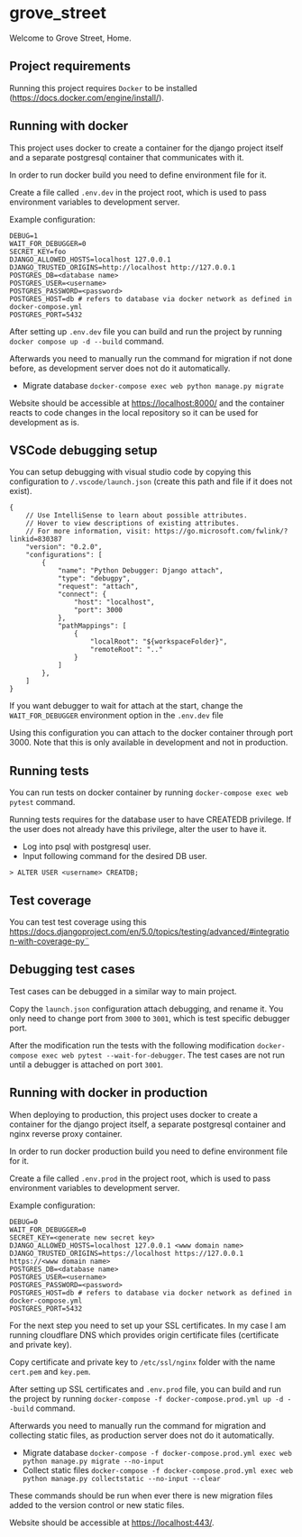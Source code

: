 # grove_street
Welcome to Grove Street, Home.

## Project requirements

Running this project requires `Docker` to be installed (https://docs.docker.com/engine/install/).

## Running with docker

This project uses docker to create a container for the django project itself and a separate postgresql container that communicates with it.

In order to run docker build you need to define environment file for it.

Create a file called `.env.dev` in the project root, which is used to pass environment variables to development server.

Example configuration:

```
DEBUG=1
WAIT_FOR_DEBUGGER=0
SECRET_KEY=foo
DJANGO_ALLOWED_HOSTS=localhost 127.0.0.1
DJANGO_TRUSTED_ORIGINS=http://localhost http://127.0.0.1
POSTGRES_DB=<database name>
POSTGRES_USER=<username>
POSTGRES_PASSWORD=<password>
POSTGRES_HOST=db # refers to database via docker network as defined in docker-compose.yml
POSTGRES_PORT=5432
```

After setting up `.env.dev` file you can build and run the project by running `docker compose up -d --build` command.

Afterwards you need to manually run the command for migration if not done before, as development server does not do it automatically.
* Migrate database `docker-compose exec web python manage.py migrate`

Website should be accessible at [https://localhost:8000/](https://localhost:8000/) and the container reacts to code changes in the local repository so it can be used for development as is.

## VSCode debugging setup

You can setup debugging with visual studio code by copying this configuration to `/.vscode/launch.json` (create this path and file if it does not exist).

```
{
    // Use IntelliSense to learn about possible attributes.
    // Hover to view descriptions of existing attributes.
    // For more information, visit: https://go.microsoft.com/fwlink/?linkid=830387
    "version": "0.2.0",
    "configurations": [
        {
            "name": "Python Debugger: Django attach",
            "type": "debugpy",
            "request": "attach",
            "connect": {
                "host": "localhost",
                "port": 3000
            },
            "pathMappings": [
                {
                    "localRoot": "${workspaceFolder}",
                    "remoteRoot": ".."
                }
            ]
        },
    ]
}
```

If you want debugger to wait for attach at the start, change the `WAIT_FOR_DEBUGGER` environment option in the `.env.dev` file

Using this configuration you can attach to the docker container through port 3000. Note that this is only available in development and not in production.

## Running tests

You can run tests on docker container by running `docker-compose exec web pytest` command.

Running tests requires for the database user to have CREATEDB privilege.
If the user does not already have this privilege, alter the user to have it.

* Log into psql with postgresql user.
* Input following command for the desired DB user.

```
> ALTER USER <username> CREATDB;
```

## Test coverage

You can test test coverage using this https://docs.djangoproject.com/en/5.0/topics/testing/advanced/#integration-with-coverage-py¨

## Debugging test cases

Test cases can be debugged in a similar way to main project.

Copy the `launch.json` configuration attach debugging, and rename it. You only need to change port from `3000` to `3001`, which is test specific debugger port.

After the modification run the tests with the following modification `docker-compose exec web pytest --wait-for-debugger`. The test cases are not run until a debugger is attached on port `3001`.


## Running with docker in production

When deploying to production, this project uses docker to create a container for the django project itself, a separate postgresql container and nginx reverse proxy container.

In order to run docker production build you need to define environment file for it.

Create a file called `.env.prod` in the project root, which is used to pass environment variables to development server.

Example configuration:

```
DEBUG=0
WAIT_FOR_DEBUGGER=0
SECRET_KEY=<generate new secret key>
DJANGO_ALLOWED_HOSTS=localhost 127.0.0.1 <www domain name>
DJANGO_TRUSTED_ORIGINS=https://localhost https://127.0.0.1 https://<www domain name>
POSTGRES_DB=<database name>
POSTGRES_USER=<username>
POSTGRES_PASSWORD=<password>
POSTGRES_HOST=db # refers to database via docker network as defined in docker-compose.yml
POSTGRES_PORT=5432
```

For the next step you need to set up your SSL certificates. In my case I am running cloudflare DNS which provides origin certificate files (certificate and private key).

Copy certificate and private key to `/etc/ssl/nginx` folder with the name `cert.pem` and `key.pem`.

After setting up SSL certificates and `.env.prod` file, you can build and run the project by running `docker-compose -f docker-compose.prod.yml up -d --build` command.

Afterwards you need to manually run the command for migration and collecting static files, as production server does not do it automatically.
* Migrate database `docker-compose -f docker-compose.prod.yml exec web python manage.py migrate --no-input`
* Collect static files `docker-compose -f docker-compose.prod.yml exec web python manage.py collectstatic --no-input --clear`

These commands should be run when ever there is new migration files added to the version control or new static files.

Website should be accessible at [https://localhost:443/](https://localhost:443/).

